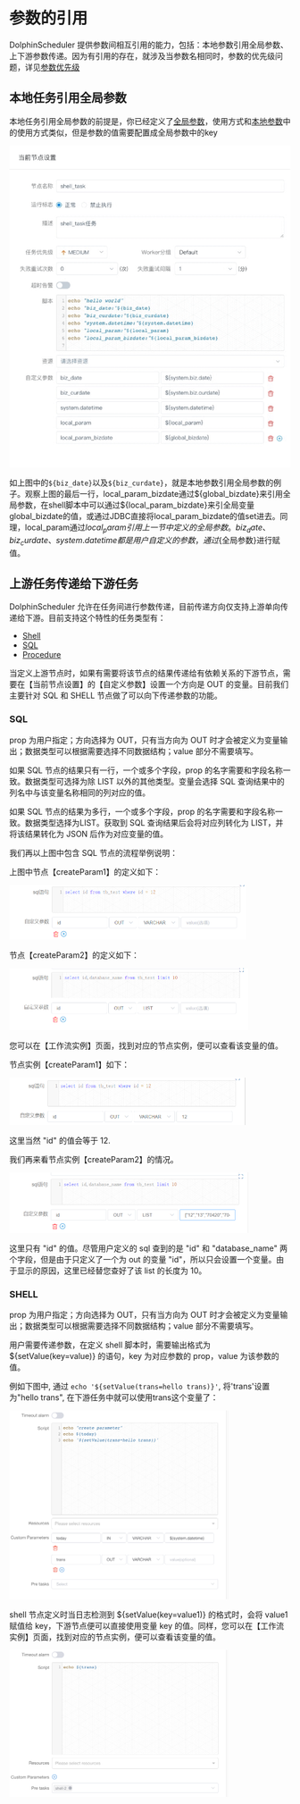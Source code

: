 # 参数的引用

DolphinScheduler 提供参数间相互引用的能力，包括：本地参数引用全局参数、上下游参数传递。因为有引用的存在，就涉及当参数名相同时，参数的优先级问题，详见[参数优先级](priority.md)

## 本地任务引用全局参数

本地任务引用全局参数的前提是，你已经定义了[全局参数](global.md)，使用方式和[本地参数](local.md)中的使用方式类似，但是参数的值需要配置成全局参数中的key

![parameter-call-global-in-local](/img/global_parameter.png)

如上图中的`${biz_date}`以及`${biz_curdate}`，就是本地参数引用全局参数的例子。观察上图的最后一行，local_param_bizdate通过\${global_bizdate}来引用全局参数，在shell脚本中可以通过\${local_param_bizdate}来引全局变量 global_bizdate的值，或通过JDBC直接将local_param_bizdate的值set进去。同理，local_param通过${local_param}引用上一节中定义的全局参数。​biz_date、biz_curdate、system.datetime都是用户自定义的参数，通过${全局参数}进行赋值。

## 上游任务传递给下游任务

DolphinScheduler 允许在任务间进行参数传递，目前传递方向仅支持上游单向传递给下游。目前支持这个特性的任务类型有：

* [Shell](../task/shell.md)
* [SQL](../task/sql.md)
* [Procedure](../task/stored-procedure.md)

当定义上游节点时，如果有需要将该节点的结果传递给有依赖关系的下游节点，需要在【当前节点设置】的【自定义参数】设置一个方向是 OUT 的变量。目前我们主要针对 SQL 和 SHELL 节点做了可以向下传递参数的功能。

### SQL

prop 为用户指定；方向选择为 OUT，只有当方向为 OUT 时才会被定义为变量输出；数据类型可以根据需要选择不同数据结构；value 部分不需要填写。

如果 SQL 节点的结果只有一行，一个或多个字段，prop 的名字需要和字段名称一致。数据类型可选择为除 LIST 以外的其他类型。变量会选择 SQL 查询结果中的列名中与该变量名称相同的列对应的值。

如果 SQL 节点的结果为多行，一个或多个字段，prop 的名字需要和字段名称一致。数据类型选择为LIST。获取到 SQL 查询结果后会将对应列转化为 LIST<VARCHAR>，并将该结果转化为 JSON 后作为对应变量的值。

我们再以上图中包含 SQL 节点的流程举例说明：

上图中节点【createParam1】的定义如下：

<img src="/img/globalParam/image-20210723104957031.png" alt="image-20210723104957031" style="zoom:50%;" />

节点【createParam2】的定义如下：

<img src="/img/globalParam/image-20210723105026924.png" alt="image-20210723105026924" style="zoom:50%;" />

您可以在【工作流实例】页面，找到对应的节点实例，便可以查看该变量的值。

节点实例【createParam1】如下：

<img src="/img/globalParam/image-20210723105131381.png" alt="image-20210723105131381" style="zoom:50%;" />

这里当然 "id" 的值会等于 12.

我们再来看节点实例【createParam2】的情况。

<img src="/img/globalParam/image-20210723105255850.png" alt="image-20210723105255850" style="zoom:50%;" />

这里只有 "id" 的值。尽管用户定义的 sql 查到的是 "id" 和 "database_name" 两个字段，但是由于只定义了一个为 out 的变量 "id"，所以只会设置一个变量。由于显示的原因，这里已经替您查好了该 list 的长度为 10。

### SHELL

prop 为用户指定；方向选择为 OUT，只有当方向为 OUT 时才会被定义为变量输出；数据类型可以根据需要选择不同数据结构；value 部分不需要填写。


用户需要传递参数，在定义 shell 脚本时，需要输出格式为 ${setValue(key=value)} 的语句，key 为对应参数的 prop，value 为该参数的值。


例如下图中, 通过 `echo '${setValue(trans=hello trans)}'`, 将'trans'设置为"hello trans", 在下游任务中就可以使用trans这个变量了：

<img src="/img/globalParam/trans-shell.png" alt="trans-shell" style="zoom:50%;" />

shell 节点定义时当日志检测到 ${setValue(key=value1)} 的格式时，会将 value1 赋值给 key，下游节点便可以直接使用变量 key 的值。同样，您可以在【工作流实例】页面，找到对应的节点实例，便可以查看该变量的值。

<img src="/img/globalParam/use-parameter-shell.png" alt="use-parameter-shell" style="zoom:50%;" />
